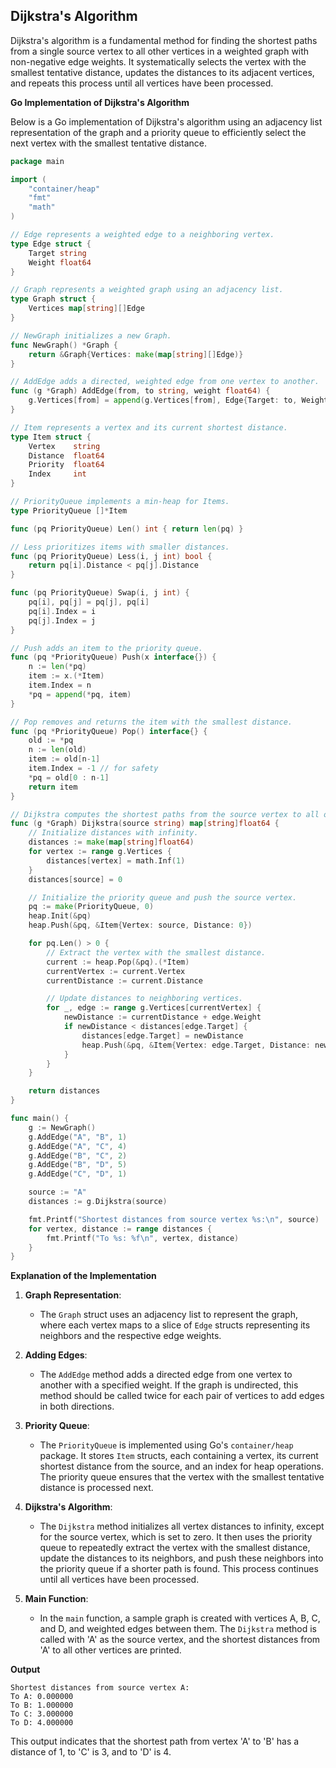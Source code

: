 ## Dijkstra's Algorithm

Dijkstra's algorithm is a fundamental method for finding the shortest paths from a single source vertex to all other vertices in a weighted graph with non-negative edge weights. It systematically selects the vertex with the smallest tentative distance, updates the distances to its adjacent vertices, and repeats this process until all vertices have been processed.

**Go Implementation of Dijkstra's Algorithm**

Below is a Go implementation of Dijkstra's algorithm using an adjacency list representation of the graph and a priority queue to efficiently select the next vertex with the smallest tentative distance.

```go
package main

import (
	"container/heap"
	"fmt"
	"math"
)

// Edge represents a weighted edge to a neighboring vertex.
type Edge struct {
	Target string
	Weight float64
}

// Graph represents a weighted graph using an adjacency list.
type Graph struct {
	Vertices map[string][]Edge
}

// NewGraph initializes a new Graph.
func NewGraph() *Graph {
	return &Graph{Vertices: make(map[string][]Edge)}
}

// AddEdge adds a directed, weighted edge from one vertex to another.
func (g *Graph) AddEdge(from, to string, weight float64) {
	g.Vertices[from] = append(g.Vertices[from], Edge{Target: to, Weight: weight})
}

// Item represents a vertex and its current shortest distance.
type Item struct {
	Vertex    string
	Distance  float64
	Priority  float64
	Index     int
}

// PriorityQueue implements a min-heap for Items.
type PriorityQueue []*Item

func (pq PriorityQueue) Len() int { return len(pq) }

// Less prioritizes items with smaller distances.
func (pq PriorityQueue) Less(i, j int) bool {
	return pq[i].Distance < pq[j].Distance
}

func (pq PriorityQueue) Swap(i, j int) {
	pq[i], pq[j] = pq[j], pq[i]
	pq[i].Index = i
	pq[j].Index = j
}

// Push adds an item to the priority queue.
func (pq *PriorityQueue) Push(x interface{}) {
	n := len(*pq)
	item := x.(*Item)
	item.Index = n
	*pq = append(*pq, item)
}

// Pop removes and returns the item with the smallest distance.
func (pq *PriorityQueue) Pop() interface{} {
	old := *pq
	n := len(old)
	item := old[n-1]
	item.Index = -1 // for safety
	*pq = old[0 : n-1]
	return item
}

// Dijkstra computes the shortest paths from the source vertex to all other vertices.
func (g *Graph) Dijkstra(source string) map[string]float64 {
	// Initialize distances with infinity.
	distances := make(map[string]float64)
	for vertex := range g.Vertices {
		distances[vertex] = math.Inf(1)
	}
	distances[source] = 0

	// Initialize the priority queue and push the source vertex.
	pq := make(PriorityQueue, 0)
	heap.Init(&pq)
	heap.Push(&pq, &Item{Vertex: source, Distance: 0})

	for pq.Len() > 0 {
		// Extract the vertex with the smallest distance.
		current := heap.Pop(&pq).(*Item)
		currentVertex := current.Vertex
		currentDistance := current.Distance

		// Update distances to neighboring vertices.
		for _, edge := range g.Vertices[currentVertex] {
			newDistance := currentDistance + edge.Weight
			if newDistance < distances[edge.Target] {
				distances[edge.Target] = newDistance
				heap.Push(&pq, &Item{Vertex: edge.Target, Distance: newDistance})
			}
		}
	}

	return distances
}

func main() {
	g := NewGraph()
	g.AddEdge("A", "B", 1)
	g.AddEdge("A", "C", 4)
	g.AddEdge("B", "C", 2)
	g.AddEdge("B", "D", 5)
	g.AddEdge("C", "D", 1)

	source := "A"
	distances := g.Dijkstra(source)

	fmt.Printf("Shortest distances from source vertex %s:\n", source)
	for vertex, distance := range distances {
		fmt.Printf("To %s: %f\n", vertex, distance)
	}
}
```

**Explanation of the Implementation**

1. **Graph Representation**:

   - The `Graph` struct uses an adjacency list to represent the graph, where each vertex maps to a slice of `Edge` structs representing its neighbors and the respective edge weights.

2. **Adding Edges**:

   - The `AddEdge` method adds a directed edge from one vertex to another with a specified weight. If the graph is undirected, this method should be called twice for each pair of vertices to add edges in both directions.

3. **Priority Queue**:

   - The `PriorityQueue` is implemented using Go's `container/heap` package. It stores `Item` structs, each containing a vertex, its current shortest distance from the source, and an index for heap operations. The priority queue ensures that the vertex with the smallest tentative distance is processed next.

4. **Dijkstra's Algorithm**:

   - The `Dijkstra` method initializes all vertex distances to infinity, except for the source vertex, which is set to zero. It then uses the priority queue to repeatedly extract the vertex with the smallest distance, update the distances to its neighbors, and push these neighbors into the priority queue if a shorter path is found. This process continues until all vertices have been processed.

5. **Main Function**:
   - In the `main` function, a sample graph is created with vertices A, B, C, and D, and weighted edges between them. The `Dijkstra` method is called with 'A' as the source vertex, and the shortest distances from 'A' to all other vertices are printed.

**Output**

```
Shortest distances from source vertex A:
To A: 0.000000
To B: 1.000000
To C: 3.000000
To D: 4.000000
```

This output indicates that the shortest path from vertex 'A' to 'B' has a distance of 1, to 'C' is 3, and to 'D' is 4.
